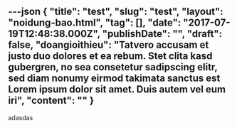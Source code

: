 ---json
{
    "title": "test",
    "slug": "test",
    "layout": "noidung-bao.html",
    "tag": [],
    "date": "2017-07-19T12:48:38.000Z",
    "publishDate": "",
    "draft": false,
    "doangioithieu": "Tatvero accusam et justo duo dolores et ea rebum. Stet clita kasd gubergren, no sea consetetur sadipscing elitr, sed diam nonumy eirmod takimata sanctus est Lorem ipsum dolor sit amet. Duis autem vel eum iri",
    "__content__": ""
}
---
<p>adasdas</p>
